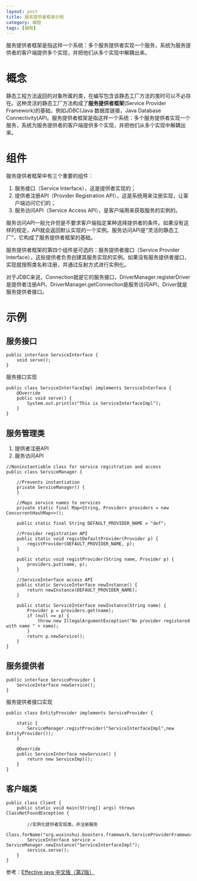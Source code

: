 ```yaml
---
layout: post
title: 服务提供者框架示例
category: 编程 
tags: [编程]
---
```


服务提供者框架是指这样一个系统：多个服务提供者实现一个服务，系统为服务提供者的客户端提供多个实现，并把他们从多个实现中解耦出来。

# 概念

静态工程方法返回的对象所属的类，在编写包含该静态工厂方法的类时可以不必存在。这种灵活的静态工厂方法构成了**服务提供者框架**(Service Provider Framework)的基础，例如JDBC(Java 数据库链接，Java Database Connectivity)API。服务提供者框架是指这样一个系统：多个服务提供者实现一个服务，系统为服务提供者的客户端提供多个实现，并把他们从多个实现中解耦出来。

# 组件

服务提供者框架中有三个重要的组件：
1. 服务接口（Service Interface），这是提供者实现的；
2. 提供者注册API（Provider Registration API），这是系统用来注册实现，让客户端访问它们的；
3. 服务访问API（Service Access API），是客户端用来获取服务的实例的。

服务访问API一般允许但是不要求客户端指定某种选择提供者的条件。如果没有这样的规定，API就会返回默认实现的一个实例。服务访问API是“灵活的静态工厂”，它构成了服务提供者框架的基础。

服务提供者框架的第四个组件是可选的：服务提供者接口（Service Provider Interface），这些提供者负责创建其服务实现的实例。如果没有服务提供者接口，实现就按照类名称注册，并通过反射方式进行实例化。

对于JDBC来说，Connection就是它的服务接口，DriverManager.registerDriver是提供者注册API，DriverManager.getConnection是服务访问API，Driver就是服务提供者接口。

# 示例

## 服务接口

```
public interface ServiceInterface {
	void serve();
}
```

服务接口实现

```
public class ServiceInterfaceImpl implements ServiceInterface {
	@Override
	public void serve() {
		System.out.println("This is ServiceInterfaceImpl");
	}
}
```

## 服务管理类
1. 提供者注册API
2. 服务访问API

```
//Noninstantiable class for service registration and access
public class ServiceManager {

	//Prevents instantiation
	private ServiceManager() {
	}

	//Maps service names to services
	private static final Map<String, Provider> providers = new ConcurrentHashMap<>();

	public static final String DEFAULT_PROVIDER_NAME = "def";

	//Provider registration API
	public static void registDefaultProvider(Provider p) {
		registProvider(DEFAULT_PROVIDER_NAME, p);
	}

	public static void registProvider(String name, Provider p) {
		providers.put(name, p);
	}

	//ServiceInterface access API
	public static ServiceInterface newInstance() {
		return newInstance(DEFAULT_PROVIDER_NAME);
	}

	public static ServiceInterface newInstance(String name) {
		Provider p = providers.get(name);
		if (null == p) {
			throw new IllegalArgumentException("No provider registered with name " + name);
		}
		return p.newService();
	}
}
```

## 服务提供者

```
public interface ServiceProvider {
	ServiceInterface newService();
}
```

服务提供者接口实现

```
public class EntityProvider implements ServiceProvider {

	static {
		ServiceManager.registProvider("ServiceInterfaceImpl",new EntityProvider());
	}

	@Override
	public ServiceInterface newService() {
		return new ServiceImpl();
	}
}
```

## 客户端类

```
public class Client {
	public static void main(String[] args) throws ClassNotFoundException {
		
		//实例化提供者实现类，并注册服务
	Class.forName("org.wuxinshui.boosters.framework.ServiceProviderFramework.EntityProvider");
		ServiceInterface service = ServiceManager.newInstance("ServiceInterfaceImpl");
		service.serve();
	}
}
```

参考：[Effective java 中文版（第2版）](https://book.douban.com/subject/3360807/)